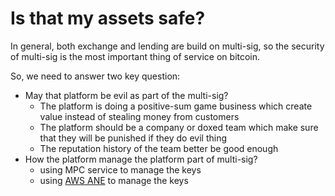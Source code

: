 # Is that my assets safe?

In general, both exchange and lending are build on multi-sig, so the security of multi-sig is the most important thing of service on bitcoin.

So, we need to answer two key question:

* May that platform be evil as part of the multi-sig?
  * The platform is doing a positive-sum game business which create value instead of stealing money from customers
  * The platform should be a company or doxed team which make sure that they will be punished if they do evil thing
  * The reputation history of the team better be good enough
* How the platform manage the platform part of multi-sig?
  * using MPC service to manage the keys
  * using [AWS ANE](https://aws.amazon.com/ec2/nitro/nitro-enclaves/) to manage the keys
